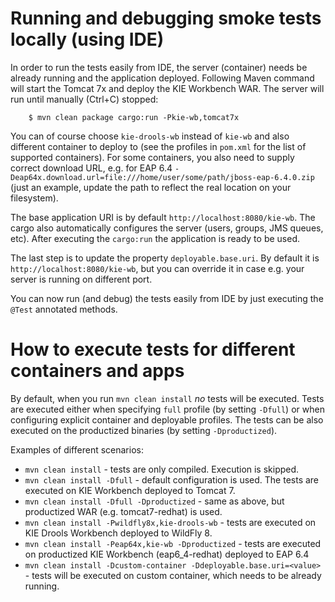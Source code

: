 Running and debugging smoke tests locally (using IDE)
=====================================================

In order to run the tests easily from IDE, the server (container) needs be already running and the
application deployed. Following Maven command will start the Tomcat 7x and deploy the KIE
Workbench WAR. The server will run until manually (Ctrl+C) stopped:

        $ mvn clean package cargo:run -Pkie-wb,tomcat7x

You can of course choose `kie-drools-wb` instead of `kie-wb` and also different container to deploy
to (see the profiles in `pom.xml` for the list of supported containers). For some containers,
you also need to supply correct download URL, e.g. for EAP 6.4
`-Deap64x.download.url=file:///home/user/some/path/jboss-eap-6.4.0.zip` (just an example, update
the path to reflect the real location on your filesystem).


The base application URI is by default `http://localhost:8080/kie-wb`. The cargo also automatically
configures the server (users, groups, JMS queues, etc). After executing the `cargo:run` the
application is ready to be used.

The last step is to update the property `deployable.base.uri`. By default it is
`http://localhost:8080/kie-wb`, but you can override it in case e.g. your server is running on
different port.

You can now run (and debug) the tests easily from IDE by just executing the `@Test` annotated
methods.

How to execute tests for different containers and apps
======================================================
By default, when you run `mvn clean install` _no_ tests will be executed. Tests are executed either when specifying `full`
profile (by setting `-Dfull`) or when configuring explicit container and deployable profiles. The tests can be also executed
on the productized binaries (by setting `-Dproductized`).

Examples of different scenarios:

  * `mvn clean install` - tests are only compiled. Execution is skipped.
  * `mvn clean install -Dfull` - default configuration is used. The tests are executed on KIE Workbench deployed to Tomcat 7.
  * `mvn clean install -Dfull -Dproductized` - same as above, but productized WAR (e.g. tomcat7-redhat) is used.
  * `mvn clean install -Pwildfly8x,kie-drools-wb` - tests are executed on KIE Drools Workbench deployed to WildFly 8.
  * `mvn clean install -Peap64x,kie-wb -Dproductized` - tests are executed on productized KIE Workbench (eap6_4-redhat) deployed to EAP 6.4
  * `mvn clean install -Dcustom-container -Ddeployable.base.uri=<value>` - tests will be executed on custom container, which needs to be already running.
